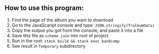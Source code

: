## How to use this program: 

1. Find the page of the album you want to download
2. Go to the JavaScaript console and type: `JSON.stringify(TralbumData)`
3. Copy the output you got from the console, and paste it into a file
4. Save this file as `scheme.json` into root of project
5. Run in the root: `stack build && stack exec bandcamp`
6. See result in `Temporary` subdirectory
